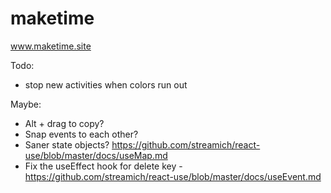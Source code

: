 # maketime

www.maketime.site

Todo:

- stop new activities when colors run out

Maybe:

- Alt + drag to copy?
- Snap events to each other?
- Saner state objects? https://github.com/streamich/react-use/blob/master/docs/useMap.md
- Fix the useEffect hook for delete key - https://github.com/streamich/react-use/blob/master/docs/useEvent.md
